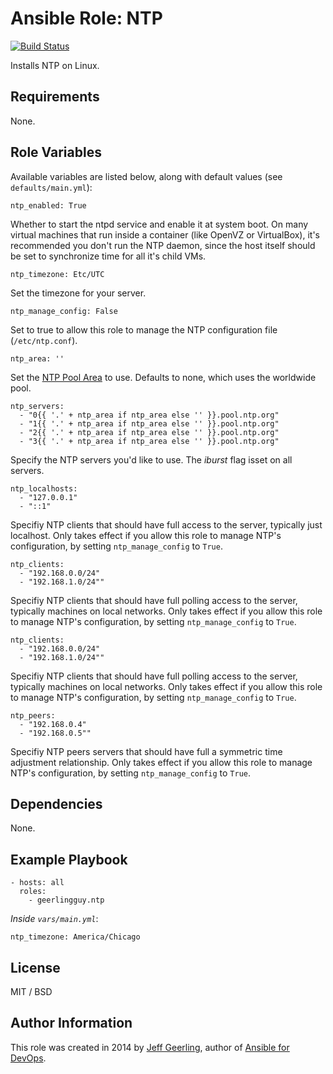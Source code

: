# Ansible Role: NTP

[![Build Status](https://travis-ci.org/geerlingguy/ansible-role-ntp.svg?branch=master)](https://travis-ci.org/geerlingguy/ansible-role-ntp)

Installs NTP on Linux.

## Requirements

None.

## Role Variables

Available variables are listed below, along with default values (see `defaults/main.yml`):

    ntp_enabled: True

Whether to start the ntpd service and enable it at system boot. On many virtual machines that run inside a container (like OpenVZ or VirtualBox), it's recommended you don't run the NTP daemon, since the host itself should be set to synchronize time for all it's child VMs.

    ntp_timezone: Etc/UTC

Set the timezone for your server.

    ntp_manage_config: False

Set to true to allow this role to manage the NTP configuration file (`/etc/ntp.conf`).

    ntp_area: ''

Set the [NTP Pool Area](http://support.ntp.org/bin/view/Servers/NTPPoolServers) to use. Defaults to none, which uses the worldwide pool.

    ntp_servers:
      - "0{{ '.' + ntp_area if ntp_area else '' }}.pool.ntp.org"
      - "1{{ '.' + ntp_area if ntp_area else '' }}.pool.ntp.org"
      - "2{{ '.' + ntp_area if ntp_area else '' }}.pool.ntp.org"
      - "3{{ '.' + ntp_area if ntp_area else '' }}.pool.ntp.org"

Specify the NTP servers you'd like to use.   The *iburst* flag isset on all servers.

    ntp_localhosts:
      - "127.0.0.1"
      - "::1"

Specifiy NTP clients that should have full access to the server, typically just localhost.  Only takes effect if you allow this role to manage NTP's configuration, by setting `ntp_manage_config` to `True`.

    ntp_clients:
      - "192.168.0.0/24"
      - "192.168.1.0/24""

Specifiy NTP clients that should have full polling access to the server, typically machines on local networks.  Only takes effect if you allow this role to manage NTP's configuration, by setting `ntp_manage_config` to `True`.

    ntp_clients:
      - "192.168.0.0/24"
      - "192.168.1.0/24""

Specifiy NTP clients that should have full polling access to the server, typically machines on local networks.  Only takes effect if you allow this role to manage NTP's configuration, by setting `ntp_manage_config` to `True`.

    ntp_peers:
      - "192.168.0.4"
      - "192.168.0.5""

Specifiy NTP peers servers that should have full a symmetric time adjustment relationship.  Only takes effect if you allow this role to manage NTP's configuration, by setting `ntp_manage_config` to `True`.


## Dependencies

None.

## Example Playbook

    - hosts: all
      roles:
        - geerlingguy.ntp

*Inside `vars/main.yml`*:

    ntp_timezone: America/Chicago

## License

MIT / BSD

## Author Information

This role was created in 2014 by [Jeff Geerling](https://www.jeffgeerling.com/), author of [Ansible for DevOps](https://www.ansiblefordevops.com/).
